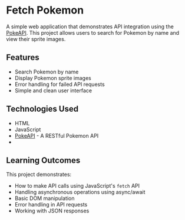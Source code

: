 # Fetch Pokemon

A simple web application that demonstrates API integration using the [PokeAPI](https://pokeapi.co/). This project allows users to search for Pokemon by name and view their sprite images.

## Features

- Search Pokemon by name
- Display Pokemon sprite images
- Error handling for failed API requests
- Simple and clean user interface

## Technologies Used

- HTML
- JavaScript
- [PokeAPI](https://pokeapi.co/) - A RESTful Pokemon API
- 
## Learning Outcomes

This project demonstrates:
- How to make API calls using JavaScript's `fetch` API
- Handling asynchronous operations using async/await
- Basic DOM manipulation
- Error handling in API requests
- Working with JSON responses
